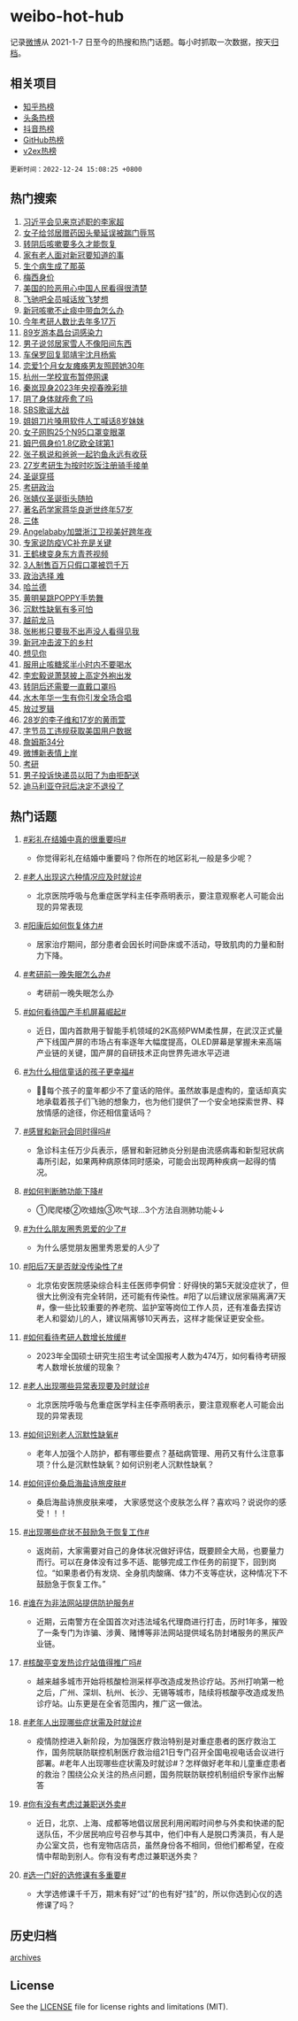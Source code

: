 # weibo-hot-hub

记录[微博](https://www.weibo.com)从 2021-1-7 日至今的热搜和热门话题。每小时抓取一次数据，按天[归档](archives)。

## 相关项目

- [知乎热榜](https://github.com/lonnyzhang423/zhihu-hot-hub)
- [头条热榜](https://github.com/lonnyzhang423/toutiao-hot-hub)
- [抖音热榜](https://github.com/lonnyzhang423/douyin-hot-hub)
- [GitHub热榜](https://github.com/lonnyzhang423/github-hot-hub)
- [v2ex热榜](https://github.com/lonnyzhang423/v2ex-hot-hub)


`更新时间：2022-12-24 15:08:25 +0800`

## 热门搜索

1. [习近平会见来京述职的李家超](https://m.weibo.cn/search?containerid=100103type%3D1%26t%3D10%26q%3D%23%E4%B9%A0%E8%BF%91%E5%B9%B3%E4%BC%9A%E8%A7%81%E6%9D%A5%E4%BA%AC%E8%BF%B0%E8%81%8C%E7%9A%84%E6%9D%8E%E5%AE%B6%E8%B6%85%23&stream_entry_id=51&isnewpage=1&extparam=seat%3D1%26pos%3D0%26dgr%3D0%26cate%3D10103%26filter_type%3Drealtimehot%26c_type%3D51%26display_time%3D1671865703%26pre_seqid%3D1671865703706039918214&luicode=10000011&lfid=106003type%253D25%2526t%253D3%2526disable_hot%253D1%2526filter_type%253Drealtimehot)
1. [女子给邻居赠药因头晕延误被踹门辱骂](https://m.weibo.cn/search?containerid=100103type%3D1%26t%3D10%26q%3D%23%E5%A5%B3%E5%AD%90%E7%BB%99%E9%82%BB%E5%B1%85%E8%B5%A0%E8%8D%AF%E5%9B%A0%E5%A4%B4%E6%99%95%E5%BB%B6%E8%AF%AF%E8%A2%AB%E8%B8%B9%E9%97%A8%E8%BE%B1%E9%AA%82%23&stream_entry_id=31&isnewpage=1&extparam=seat%3D1%26pos%3D0%26dgr%3D0%26cate%3D5001%26lcate%3D5001%26stream_entry_id%3D31%26q%3D%2523%25E5%25A5%25B3%25E5%25AD%2590%25E7%25BB%2599%25E9%2582%25BB%25E5%25B1%2585%25E8%25B5%25A0%25E8%258D%25AF%25E5%259B%25A0%25E5%25A4%25B4%25E6%2599%2595%25E5%25BB%25B6%25E8%25AF%25AF%25E8%25A2%25AB%25E8%25B8%25B9%25E9%2597%25A8%25E8%25BE%25B1%25E9%25AA%2582%2523%26filter_type%3Drealtimehot%26realpos%3D1%26flag%3D1%26band_rank%3D1%26c_type%3D31%26display_time%3D1671865703%26pre_seqid%3D1671865703706039918214&luicode=10000011&lfid=106003type%253D25%2526t%253D3%2526disable_hot%253D1%2526filter_type%253Drealtimehot)
1. [转阴后咳嗽要多久才能恢复](https://m.weibo.cn/search?containerid=100103type%3D1%26t%3D10%26q%3D%23%E8%BD%AC%E9%98%B4%E5%90%8E%E5%92%B3%E5%97%BD%E8%A6%81%E5%A4%9A%E4%B9%85%E6%89%8D%E8%83%BD%E6%81%A2%E5%A4%8D%23&stream_entry_id=31&isnewpage=1&extparam=seat%3D1%26pos%3D1%26dgr%3D0%26cate%3D5001%26lcate%3D5001%26stream_entry_id%3D31%26q%3D%2523%25E8%25BD%25AC%25E9%2598%25B4%25E5%2590%258E%25E5%2592%25B3%25E5%2597%25BD%25E8%25A6%2581%25E5%25A4%259A%25E4%25B9%2585%25E6%2589%258D%25E8%2583%25BD%25E6%2581%25A2%25E5%25A4%258D%2523%26filter_type%3Drealtimehot%26realpos%3D2%26flag%3D2%26band_rank%3D2%26c_type%3D31%26display_time%3D1671865703%26pre_seqid%3D1671865703706039918214&luicode=10000011&lfid=106003type%253D25%2526t%253D3%2526disable_hot%253D1%2526filter_type%253Drealtimehot)
1. [家有老人面对新冠要知道的事](https://m.weibo.cn/search?containerid=100103type%3D1%26t%3D10%26q%3D%23%E5%AE%B6%E6%9C%89%E8%80%81%E4%BA%BA%E9%9D%A2%E5%AF%B9%E6%96%B0%E5%86%A0%E8%A6%81%E7%9F%A5%E9%81%93%E7%9A%84%E4%BA%8B%23&stream_entry_id=31&isnewpage=1&extparam=seat%3D1%26pos%3D2%26dgr%3D0%26cate%3D5001%26lcate%3D5001%26stream_entry_id%3D31%26q%3D%2523%25E5%25AE%25B6%25E6%259C%2589%25E8%2580%2581%25E4%25BA%25BA%25E9%259D%25A2%25E5%25AF%25B9%25E6%2596%25B0%25E5%2586%25A0%25E8%25A6%2581%25E7%259F%25A5%25E9%2581%2593%25E7%259A%2584%25E4%25BA%258B%2523%26filter_type%3Drealtimehot%26realpos%3D3%26flag%3D0%26band_rank%3D3%26c_type%3D31%26display_time%3D1671865703%26pre_seqid%3D1671865703706039918214&luicode=10000011&lfid=106003type%253D25%2526t%253D3%2526disable_hot%253D1%2526filter_type%253Drealtimehot)
1. [生个病生成了那英](https://m.weibo.cn/search?containerid=100103type%3D1%26t%3D10%26q%3D%23%E7%94%9F%E4%B8%AA%E7%97%85%E7%94%9F%E6%88%90%E4%BA%86%E9%82%A3%E8%8B%B1%23&stream_entry_id=31&isnewpage=1&extparam=seat%3D1%26pos%3D3%26dgr%3D0%26cate%3D5001%26lcate%3D5001%26stream_entry_id%3D31%26q%3D%2523%25E7%2594%259F%25E4%25B8%25AA%25E7%2597%2585%25E7%2594%259F%25E6%2588%2590%25E4%25BA%2586%25E9%2582%25A3%25E8%258B%25B1%2523%26filter_type%3Drealtimehot%26realpos%3D4%26flag%3D1%26band_rank%3D4%26c_type%3D31%26display_time%3D1671865703%26pre_seqid%3D1671865703706039918214&luicode=10000011&lfid=106003type%253D25%2526t%253D3%2526disable_hot%253D1%2526filter_type%253Drealtimehot)
1. [梅西身价](https://m.weibo.cn/search?containerid=100103type%3D1%26t%3D10%26q%3D%E6%A2%85%E8%A5%BF%E8%BA%AB%E4%BB%B7&stream_entry_id=31&isnewpage=1&extparam=seat%3D1%26pos%3D4%26dgr%3D0%26cate%3D5001%26lcate%3D5001%26stream_entry_id%3D31%26q%3D%25E6%25A2%2585%25E8%25A5%25BF%25E8%25BA%25AB%25E4%25BB%25B7%26filter_type%3Drealtimehot%26realpos%3D5%26flag%3D0%26band_rank%3D5%26c_type%3D31%26display_time%3D1671865703%26pre_seqid%3D1671865703706039918214&luicode=10000011&lfid=106003type%253D25%2526t%253D3%2526disable_hot%253D1%2526filter_type%253Drealtimehot)
1. [美国的险恶用心中国人民看得很清楚](https://m.weibo.cn/search?containerid=100103type%3D1%26t%3D10%26q%3D%23%E7%BE%8E%E5%9B%BD%E7%9A%84%E9%99%A9%E6%81%B6%E7%94%A8%E5%BF%83%E4%B8%AD%E5%9B%BD%E4%BA%BA%E6%B0%91%E7%9C%8B%E5%BE%97%E5%BE%88%E6%B8%85%E6%A5%9A%23&stream_entry_id=31&isnewpage=1&extparam=seat%3D1%26pos%3D5%26dgr%3D0%26cate%3D5001%26lcate%3D5001%26stream_entry_id%3D31%26q%3D%2523%25E7%25BE%258E%25E5%259B%25BD%25E7%259A%2584%25E9%2599%25A9%25E6%2581%25B6%25E7%2594%25A8%25E5%25BF%2583%25E4%25B8%25AD%25E5%259B%25BD%25E4%25BA%25BA%25E6%25B0%2591%25E7%259C%258B%25E5%25BE%2597%25E5%25BE%2588%25E6%25B8%2585%25E6%25A5%259A%2523%26filter_type%3Drealtimehot%26realpos%3D6%26flag%3D1%26band_rank%3D6%26c_type%3D31%26display_time%3D1671865703%26pre_seqid%3D1671865703706039918214&luicode=10000011&lfid=106003type%253D25%2526t%253D3%2526disable_hot%253D1%2526filter_type%253Drealtimehot)
1. [飞驰吧全员喊话放飞梦想](https://m.weibo.cn/search?containerid=100103type%3D1%26t%3D10%26q%3D%23%E9%A3%9E%E9%A9%B0%E5%90%A7%E5%85%A8%E5%91%98%E5%96%8A%E8%AF%9D%E6%94%BE%E9%A3%9E%E6%A2%A6%E6%83%B3%23&stream_entry_id=31&isnewpage=1&extparam=seat%3D1%26pos%3D6%26dgr%3D0%26cate%3D5001%26adid%3D176027%26lcate%3D5001%26stream_entry_id%3D31%26q%3D%2523%25E9%25A3%259E%25E9%25A9%25B0%25E5%2590%25A7%25E5%2585%25A8%25E5%2591%2598%25E5%2596%258A%25E8%25AF%259D%25E6%2594%25BE%25E9%25A3%259E%25E6%25A2%25A6%25E6%2583%25B3%2523%26filter_type%3Drealtimehot%26band_rank%3D7%26c_type%3D31%26display_time%3D1671865703%26pre_seqid%3D1671865703706039918214&luicode=10000011&lfid=106003type%253D25%2526t%253D3%2526disable_hot%253D1%2526filter_type%253Drealtimehot)
1. [新冠咳嗽不止痰中带血怎么办](https://m.weibo.cn/search?containerid=100103type%3D1%26t%3D10%26q%3D%23%E6%96%B0%E5%86%A0%E5%92%B3%E5%97%BD%E4%B8%8D%E6%AD%A2%E7%97%B0%E4%B8%AD%E5%B8%A6%E8%A1%80%E6%80%8E%E4%B9%88%E5%8A%9E%23&stream_entry_id=31&isnewpage=1&extparam=seat%3D1%26pos%3D7%26dgr%3D0%26cate%3D5001%26lcate%3D5001%26stream_entry_id%3D31%26q%3D%2523%25E6%2596%25B0%25E5%2586%25A0%25E5%2592%25B3%25E5%2597%25BD%25E4%25B8%258D%25E6%25AD%25A2%25E7%2597%25B0%25E4%25B8%25AD%25E5%25B8%25A6%25E8%25A1%2580%25E6%2580%258E%25E4%25B9%2588%25E5%258A%259E%2523%26filter_type%3Drealtimehot%26realpos%3D7%26flag%3D0%26band_rank%3D7%26c_type%3D31%26display_time%3D1671865703%26pre_seqid%3D1671865703706039918214&luicode=10000011&lfid=106003type%253D25%2526t%253D3%2526disable_hot%253D1%2526filter_type%253Drealtimehot)
1. [今年考研人数比去年多17万](https://m.weibo.cn/search?containerid=100103type%3D1%26t%3D10%26q%3D%23%E4%BB%8A%E5%B9%B4%E8%80%83%E7%A0%94%E4%BA%BA%E6%95%B0%E6%AF%94%E5%8E%BB%E5%B9%B4%E5%A4%9A17%E4%B8%87%23&stream_entry_id=31&isnewpage=1&extparam=seat%3D1%26pos%3D8%26dgr%3D0%26cate%3D5001%26lcate%3D5001%26stream_entry_id%3D31%26q%3D%2523%25E4%25BB%258A%25E5%25B9%25B4%25E8%2580%2583%25E7%25A0%2594%25E4%25BA%25BA%25E6%2595%25B0%25E6%25AF%2594%25E5%258E%25BB%25E5%25B9%25B4%25E5%25A4%259A17%25E4%25B8%2587%2523%26filter_type%3Drealtimehot%26realpos%3D8%26flag%3D1%26band_rank%3D8%26c_type%3D31%26display_time%3D1671865703%26pre_seqid%3D1671865703706039918214&luicode=10000011&lfid=106003type%253D25%2526t%253D3%2526disable_hot%253D1%2526filter_type%253Drealtimehot)
1. [89岁游本昌台词感染力](https://m.weibo.cn/search?containerid=100103type%3D1%26t%3D10%26q%3D%2389%E5%B2%81%E6%B8%B8%E6%9C%AC%E6%98%8C%E5%8F%B0%E8%AF%8D%E6%84%9F%E6%9F%93%E5%8A%9B%23&stream_entry_id=31&isnewpage=1&extparam=seat%3D1%26pos%3D9%26dgr%3D0%26cate%3D5001%26lcate%3D5001%26stream_entry_id%3D31%26q%3D%252389%25E5%25B2%2581%25E6%25B8%25B8%25E6%259C%25AC%25E6%2598%258C%25E5%258F%25B0%25E8%25AF%258D%25E6%2584%259F%25E6%259F%2593%25E5%258A%259B%2523%26filter_type%3Drealtimehot%26realpos%3D9%26flag%3D1%26band_rank%3D9%26c_type%3D31%26display_time%3D1671865703%26pre_seqid%3D1671865703706039918214&luicode=10000011&lfid=106003type%253D25%2526t%253D3%2526disable_hot%253D1%2526filter_type%253Drealtimehot)
1. [男子说邻居家雪人不像阳间东西](https://m.weibo.cn/search?containerid=100103type%3D1%26t%3D10%26q%3D%23%E7%94%B7%E5%AD%90%E8%AF%B4%E9%82%BB%E5%B1%85%E5%AE%B6%E9%9B%AA%E4%BA%BA%E4%B8%8D%E5%83%8F%E9%98%B3%E9%97%B4%E4%B8%9C%E8%A5%BF%23&stream_entry_id=31&isnewpage=1&extparam=seat%3D1%26pos%3D10%26dgr%3D0%26cate%3D5001%26lcate%3D5001%26stream_entry_id%3D31%26q%3D%2523%25E7%2594%25B7%25E5%25AD%2590%25E8%25AF%25B4%25E9%2582%25BB%25E5%25B1%2585%25E5%25AE%25B6%25E9%259B%25AA%25E4%25BA%25BA%25E4%25B8%258D%25E5%2583%258F%25E9%2598%25B3%25E9%2597%25B4%25E4%25B8%259C%25E8%25A5%25BF%2523%26filter_type%3Drealtimehot%26realpos%3D10%26flag%3D0%26band_rank%3D10%26c_type%3D31%26display_time%3D1671865703%26pre_seqid%3D1671865703706039918214&luicode=10000011&lfid=106003type%253D25%2526t%253D3%2526disable_hot%253D1%2526filter_type%253Drealtimehot)
1. [车保罗回复郭靖宇沈月杨紫](https://m.weibo.cn/search?containerid=100103type%3D1%26t%3D10%26q%3D%23%E8%BD%A6%E4%BF%9D%E7%BD%97%E5%9B%9E%E5%A4%8D%E9%83%AD%E9%9D%96%E5%AE%87%E6%B2%88%E6%9C%88%E6%9D%A8%E7%B4%AB%23&stream_entry_id=31&isnewpage=1&extparam=seat%3D1%26pos%3D11%26dgr%3D0%26cate%3D5001%26lcate%3D5001%26stream_entry_id%3D31%26q%3D%2523%25E8%25BD%25A6%25E4%25BF%259D%25E7%25BD%2597%25E5%259B%259E%25E5%25A4%258D%25E9%2583%25AD%25E9%259D%2596%25E5%25AE%2587%25E6%25B2%2588%25E6%259C%2588%25E6%259D%25A8%25E7%25B4%25AB%2523%26filter_type%3Drealtimehot%26realpos%3D11%26flag%3D1%26band_rank%3D11%26c_type%3D31%26display_time%3D1671865703%26pre_seqid%3D1671865703706039918214&luicode=10000011&lfid=106003type%253D25%2526t%253D3%2526disable_hot%253D1%2526filter_type%253Drealtimehot)
1. [恋爱1个月女友瘫痪男友照顾她30年](https://m.weibo.cn/search?containerid=100103type%3D1%26t%3D10%26q%3D%23%E6%81%8B%E7%88%B11%E4%B8%AA%E6%9C%88%E5%A5%B3%E5%8F%8B%E7%98%AB%E7%97%AA%E7%94%B7%E5%8F%8B%E7%85%A7%E9%A1%BE%E5%A5%B930%E5%B9%B4%23&stream_entry_id=31&isnewpage=1&extparam=seat%3D1%26pos%3D12%26dgr%3D0%26cate%3D5001%26lcate%3D5001%26stream_entry_id%3D31%26q%3D%2523%25E6%2581%258B%25E7%2588%25B11%25E4%25B8%25AA%25E6%259C%2588%25E5%25A5%25B3%25E5%258F%258B%25E7%2598%25AB%25E7%2597%25AA%25E7%2594%25B7%25E5%258F%258B%25E7%2585%25A7%25E9%25A1%25BE%25E5%25A5%25B930%25E5%25B9%25B4%2523%26filter_type%3Drealtimehot%26realpos%3D12%26flag%3D0%26band_rank%3D12%26c_type%3D31%26display_time%3D1671865703%26pre_seqid%3D1671865703706039918214&luicode=10000011&lfid=106003type%253D25%2526t%253D3%2526disable_hot%253D1%2526filter_type%253Drealtimehot)
1. [杭州一学校宣布暂停网课](https://m.weibo.cn/search?containerid=100103type%3D1%26t%3D10%26q%3D%23%E6%9D%AD%E5%B7%9E%E4%B8%80%E5%AD%A6%E6%A0%A1%E5%AE%A3%E5%B8%83%E6%9A%82%E5%81%9C%E7%BD%91%E8%AF%BE%23&stream_entry_id=31&isnewpage=1&extparam=seat%3D1%26pos%3D13%26dgr%3D0%26cate%3D5001%26lcate%3D5001%26stream_entry_id%3D31%26q%3D%2523%25E6%259D%25AD%25E5%25B7%259E%25E4%25B8%2580%25E5%25AD%25A6%25E6%25A0%25A1%25E5%25AE%25A3%25E5%25B8%2583%25E6%259A%2582%25E5%2581%259C%25E7%25BD%2591%25E8%25AF%25BE%2523%26filter_type%3Drealtimehot%26realpos%3D13%26flag%3D0%26band_rank%3D13%26c_type%3D31%26display_time%3D1671865703%26pre_seqid%3D1671865703706039918214&luicode=10000011&lfid=106003type%253D25%2526t%253D3%2526disable_hot%253D1%2526filter_type%253Drealtimehot)
1. [秦岚现身2023年央视春晚彩排](https://m.weibo.cn/search?containerid=100103type%3D1%26t%3D10%26q%3D%23%E7%A7%A6%E5%B2%9A%E7%8E%B0%E8%BA%AB2023%E5%B9%B4%E5%A4%AE%E8%A7%86%E6%98%A5%E6%99%9A%E5%BD%A9%E6%8E%92%23&stream_entry_id=31&isnewpage=1&extparam=seat%3D1%26pos%3D14%26dgr%3D0%26cate%3D5001%26lcate%3D5001%26stream_entry_id%3D31%26q%3D%2523%25E7%25A7%25A6%25E5%25B2%259A%25E7%258E%25B0%25E8%25BA%25AB2023%25E5%25B9%25B4%25E5%25A4%25AE%25E8%25A7%2586%25E6%2598%25A5%25E6%2599%259A%25E5%25BD%25A9%25E6%258E%2592%2523%26filter_type%3Drealtimehot%26realpos%3D14%26flag%3D1%26band_rank%3D14%26c_type%3D31%26display_time%3D1671865703%26pre_seqid%3D1671865703706039918214&luicode=10000011&lfid=106003type%253D25%2526t%253D3%2526disable_hot%253D1%2526filter_type%253Drealtimehot)
1. [阴了身体就痊愈了吗](https://m.weibo.cn/search?containerid=100103type%3D1%26t%3D10%26q%3D%23%E9%98%B4%E4%BA%86%E8%BA%AB%E4%BD%93%E5%B0%B1%E7%97%8A%E6%84%88%E4%BA%86%E5%90%97%23&stream_entry_id=31&isnewpage=1&extparam=seat%3D1%26pos%3D15%26dgr%3D0%26cate%3D5001%26lcate%3D5001%26stream_entry_id%3D31%26q%3D%2523%25E9%2598%25B4%25E4%25BA%2586%25E8%25BA%25AB%25E4%25BD%2593%25E5%25B0%25B1%25E7%2597%258A%25E6%2584%2588%25E4%25BA%2586%25E5%2590%2597%2523%26filter_type%3Drealtimehot%26realpos%3D15%26flag%3D1%26band_rank%3D15%26c_type%3D31%26display_time%3D1671865703%26pre_seqid%3D1671865703706039918214&luicode=10000011&lfid=106003type%253D25%2526t%253D3%2526disable_hot%253D1%2526filter_type%253Drealtimehot)
1. [SBS歌谣大战](https://m.weibo.cn/search?containerid=100103type%3D1%26t%3D10%26q%3DSBS%E6%AD%8C%E8%B0%A3%E5%A4%A7%E6%88%98&stream_entry_id=31&isnewpage=1&extparam=seat%3D1%26pos%3D16%26dgr%3D0%26cate%3D5001%26lcate%3D5001%26stream_entry_id%3D31%26q%3DSBS%25E6%25AD%258C%25E8%25B0%25A3%25E5%25A4%25A7%25E6%2588%2598%26filter_type%3Drealtimehot%26realpos%3D16%26flag%3D0%26band_rank%3D16%26c_type%3D31%26display_time%3D1671865703%26pre_seqid%3D1671865703706039918214&luicode=10000011&lfid=106003type%253D25%2526t%253D3%2526disable_hot%253D1%2526filter_type%253Drealtimehot)
1. [姐姐刀片嗓用软件人工喊话8岁妹妹](https://m.weibo.cn/search?containerid=100103type%3D1%26t%3D10%26q%3D%23%E5%A7%90%E5%A7%90%E5%88%80%E7%89%87%E5%97%93%E7%94%A8%E8%BD%AF%E4%BB%B6%E4%BA%BA%E5%B7%A5%E5%96%8A%E8%AF%9D8%E5%B2%81%E5%A6%B9%E5%A6%B9%23&stream_entry_id=31&isnewpage=1&extparam=seat%3D1%26pos%3D17%26dgr%3D0%26cate%3D5001%26lcate%3D5001%26stream_entry_id%3D31%26q%3D%2523%25E5%25A7%2590%25E5%25A7%2590%25E5%2588%2580%25E7%2589%2587%25E5%2597%2593%25E7%2594%25A8%25E8%25BD%25AF%25E4%25BB%25B6%25E4%25BA%25BA%25E5%25B7%25A5%25E5%2596%258A%25E8%25AF%259D8%25E5%25B2%2581%25E5%25A6%25B9%25E5%25A6%25B9%2523%26filter_type%3Drealtimehot%26realpos%3D17%26flag%3D1%26band_rank%3D17%26c_type%3D31%26display_time%3D1671865703%26pre_seqid%3D1671865703706039918214&luicode=10000011&lfid=106003type%253D25%2526t%253D3%2526disable_hot%253D1%2526filter_type%253Drealtimehot)
1. [女子网购25个N95口罩变眼罩](https://m.weibo.cn/search?containerid=100103type%3D1%26t%3D10%26q%3D%23%E5%A5%B3%E5%AD%90%E7%BD%91%E8%B4%AD25%E4%B8%AAN95%E5%8F%A3%E7%BD%A9%E5%8F%98%E7%9C%BC%E7%BD%A9%23&stream_entry_id=31&isnewpage=1&extparam=seat%3D1%26pos%3D18%26dgr%3D0%26cate%3D5001%26lcate%3D5001%26stream_entry_id%3D31%26q%3D%2523%25E5%25A5%25B3%25E5%25AD%2590%25E7%25BD%2591%25E8%25B4%25AD25%25E4%25B8%25AAN95%25E5%258F%25A3%25E7%25BD%25A9%25E5%258F%2598%25E7%259C%25BC%25E7%25BD%25A9%2523%26filter_type%3Drealtimehot%26realpos%3D18%26flag%3D0%26band_rank%3D18%26c_type%3D31%26display_time%3D1671865703%26pre_seqid%3D1671865703706039918214&luicode=10000011&lfid=106003type%253D25%2526t%253D3%2526disable_hot%253D1%2526filter_type%253Drealtimehot)
1. [姆巴佩身价1.8亿欧全球第1](https://m.weibo.cn/search?containerid=100103type%3D1%26t%3D10%26q%3D%23%E5%A7%86%E5%B7%B4%E4%BD%A9%E8%BA%AB%E4%BB%B71.8%E4%BA%BF%E6%AC%A7%E5%85%A8%E7%90%83%E7%AC%AC1%23&stream_entry_id=31&isnewpage=1&extparam=seat%3D1%26pos%3D19%26dgr%3D0%26cate%3D5001%26lcate%3D5001%26stream_entry_id%3D31%26q%3D%2523%25E5%25A7%2586%25E5%25B7%25B4%25E4%25BD%25A9%25E8%25BA%25AB%25E4%25BB%25B71.8%25E4%25BA%25BF%25E6%25AC%25A7%25E5%2585%25A8%25E7%2590%2583%25E7%25AC%25AC1%2523%26filter_type%3Drealtimehot%26realpos%3D19%26flag%3D0%26band_rank%3D19%26c_type%3D31%26display_time%3D1671865703%26pre_seqid%3D1671865703706039918214&luicode=10000011&lfid=106003type%253D25%2526t%253D3%2526disable_hot%253D1%2526filter_type%253Drealtimehot)
1. [张子枫说和爸爸一起钓鱼永远有收获](https://m.weibo.cn/search?containerid=100103type%3D1%26t%3D10%26q%3D%23%E5%BC%A0%E5%AD%90%E6%9E%AB%E8%AF%B4%E5%92%8C%E7%88%B8%E7%88%B8%E4%B8%80%E8%B5%B7%E9%92%93%E9%B1%BC%E6%B0%B8%E8%BF%9C%E6%9C%89%E6%94%B6%E8%8E%B7%23&stream_entry_id=31&isnewpage=1&extparam=seat%3D1%26pos%3D20%26dgr%3D0%26cate%3D5001%26lcate%3D5001%26stream_entry_id%3D31%26q%3D%2523%25E5%25BC%25A0%25E5%25AD%2590%25E6%259E%25AB%25E8%25AF%25B4%25E5%2592%258C%25E7%2588%25B8%25E7%2588%25B8%25E4%25B8%2580%25E8%25B5%25B7%25E9%2592%2593%25E9%25B1%25BC%25E6%25B0%25B8%25E8%25BF%259C%25E6%259C%2589%25E6%2594%25B6%25E8%258E%25B7%2523%26filter_type%3Drealtimehot%26realpos%3D20%26flag%3D1%26band_rank%3D20%26c_type%3D31%26display_time%3D1671865703%26pre_seqid%3D1671865703706039918214&luicode=10000011&lfid=106003type%253D25%2526t%253D3%2526disable_hot%253D1%2526filter_type%253Drealtimehot)
1. [27岁考研生为按时吃饭注册骑手接单](https://m.weibo.cn/search?containerid=100103type%3D1%26t%3D10%26q%3D%2327%E5%B2%81%E8%80%83%E7%A0%94%E7%94%9F%E4%B8%BA%E6%8C%89%E6%97%B6%E5%90%83%E9%A5%AD%E6%B3%A8%E5%86%8C%E9%AA%91%E6%89%8B%E6%8E%A5%E5%8D%95%23&stream_entry_id=31&isnewpage=1&extparam=seat%3D1%26pos%3D21%26dgr%3D0%26cate%3D5001%26lcate%3D5001%26stream_entry_id%3D31%26q%3D%252327%25E5%25B2%2581%25E8%2580%2583%25E7%25A0%2594%25E7%2594%259F%25E4%25B8%25BA%25E6%258C%2589%25E6%2597%25B6%25E5%2590%2583%25E9%25A5%25AD%25E6%25B3%25A8%25E5%2586%258C%25E9%25AA%2591%25E6%2589%258B%25E6%258E%25A5%25E5%258D%2595%2523%26filter_type%3Drealtimehot%26realpos%3D21%26flag%3D0%26band_rank%3D21%26c_type%3D31%26display_time%3D1671865703%26pre_seqid%3D1671865703706039918214&luicode=10000011&lfid=106003type%253D25%2526t%253D3%2526disable_hot%253D1%2526filter_type%253Drealtimehot)
1. [圣诞穿搭](https://m.weibo.cn/search?containerid=100103type%3D1%26t%3D10%26q%3D%E5%9C%A3%E8%AF%9E%E7%A9%BF%E6%90%AD&stream_entry_id=31&isnewpage=1&extparam=seat%3D1%26pos%3D22%26dgr%3D0%26cate%3D5001%26lcate%3D5001%26stream_entry_id%3D31%26q%3D%25E5%259C%25A3%25E8%25AF%259E%25E7%25A9%25BF%25E6%2590%25AD%26filter_type%3Drealtimehot%26realpos%3D22%26flag%3D1%26band_rank%3D22%26c_type%3D31%26display_time%3D1671865703%26pre_seqid%3D1671865703706039918214&luicode=10000011&lfid=106003type%253D25%2526t%253D3%2526disable_hot%253D1%2526filter_type%253Drealtimehot)
1. [考研政治](https://m.weibo.cn/search?containerid=100103type%3D1%26t%3D10%26q%3D%23%E8%80%83%E7%A0%94%E6%94%BF%E6%B2%BB%23&stream_entry_id=31&isnewpage=1&extparam=seat%3D1%26pos%3D23%26dgr%3D0%26cate%3D5001%26lcate%3D5001%26stream_entry_id%3D31%26q%3D%2523%25E8%2580%2583%25E7%25A0%2594%25E6%2594%25BF%25E6%25B2%25BB%2523%26filter_type%3Drealtimehot%26realpos%3D23%26flag%3D0%26band_rank%3D23%26c_type%3D31%26display_time%3D1671865703%26pre_seqid%3D1671865703706039918214&luicode=10000011&lfid=106003type%253D25%2526t%253D3%2526disable_hot%253D1%2526filter_type%253Drealtimehot)
1. [张婧仪圣诞街头随拍](https://m.weibo.cn/search?containerid=100103type%3D1%26t%3D10%26q%3D%23%E5%BC%A0%E5%A9%A7%E4%BB%AA%E5%9C%A3%E8%AF%9E%E8%A1%97%E5%A4%B4%E9%9A%8F%E6%8B%8D%23&stream_entry_id=31&isnewpage=1&extparam=seat%3D1%26pos%3D24%26dgr%3D0%26cate%3D5001%26lcate%3D5001%26stream_entry_id%3D31%26q%3D%2523%25E5%25BC%25A0%25E5%25A9%25A7%25E4%25BB%25AA%25E5%259C%25A3%25E8%25AF%259E%25E8%25A1%2597%25E5%25A4%25B4%25E9%259A%258F%25E6%258B%258D%2523%26filter_type%3Drealtimehot%26realpos%3D24%26flag%3D0%26band_rank%3D24%26c_type%3D31%26display_time%3D1671865703%26pre_seqid%3D1671865703706039918214&luicode=10000011&lfid=106003type%253D25%2526t%253D3%2526disable_hot%253D1%2526filter_type%253Drealtimehot)
1. [著名药学家蒋华良逝世终年57岁](https://m.weibo.cn/search?containerid=100103type%3D1%26t%3D10%26q%3D%23%E8%91%97%E5%90%8D%E8%8D%AF%E5%AD%A6%E5%AE%B6%E8%92%8B%E5%8D%8E%E8%89%AF%E9%80%9D%E4%B8%96%E7%BB%88%E5%B9%B457%E5%B2%81%23&stream_entry_id=31&isnewpage=1&extparam=seat%3D1%26pos%3D25%26dgr%3D0%26cate%3D5001%26lcate%3D5001%26stream_entry_id%3D31%26q%3D%2523%25E8%2591%2597%25E5%2590%258D%25E8%258D%25AF%25E5%25AD%25A6%25E5%25AE%25B6%25E8%2592%258B%25E5%258D%258E%25E8%2589%25AF%25E9%2580%259D%25E4%25B8%2596%25E7%25BB%2588%25E5%25B9%25B457%25E5%25B2%2581%2523%26filter_type%3Drealtimehot%26realpos%3D25%26flag%3D0%26band_rank%3D25%26c_type%3D31%26display_time%3D1671865703%26pre_seqid%3D1671865703706039918214&luicode=10000011&lfid=106003type%253D25%2526t%253D3%2526disable_hot%253D1%2526filter_type%253Drealtimehot)
1. [三体](https://m.weibo.cn/search?containerid=100103type%3D1%26t%3D10%26q%3D%E4%B8%89%E4%BD%93&stream_entry_id=31&isnewpage=1&extparam=seat%3D1%26pos%3D26%26dgr%3D0%26cate%3D5001%26lcate%3D5001%26stream_entry_id%3D31%26q%3D%25E4%25B8%2589%25E4%25BD%2593%26filter_type%3Drealtimehot%26realpos%3D26%26flag%3D0%26band_rank%3D26%26c_type%3D31%26display_time%3D1671865703%26pre_seqid%3D1671865703706039918214&luicode=10000011&lfid=106003type%253D25%2526t%253D3%2526disable_hot%253D1%2526filter_type%253Drealtimehot)
1. [Angelababy加盟浙江卫视美好跨年夜](https://m.weibo.cn/search?containerid=100103type%3D1%26t%3D10%26q%3D%23Angelababy%E5%8A%A0%E7%9B%9F%E6%B5%99%E6%B1%9F%E5%8D%AB%E8%A7%86%E7%BE%8E%E5%A5%BD%E8%B7%A8%E5%B9%B4%E5%A4%9C%23&stream_entry_id=31&isnewpage=1&extparam=seat%3D1%26pos%3D27%26dgr%3D0%26cate%3D5001%26lcate%3D5001%26stream_entry_id%3D31%26q%3D%2523Angelababy%25E5%258A%25A0%25E7%259B%259F%25E6%25B5%2599%25E6%25B1%259F%25E5%258D%25AB%25E8%25A7%2586%25E7%25BE%258E%25E5%25A5%25BD%25E8%25B7%25A8%25E5%25B9%25B4%25E5%25A4%259C%2523%26filter_type%3Drealtimehot%26realpos%3D27%26flag%3D0%26band_rank%3D27%26c_type%3D31%26display_time%3D1671865703%26pre_seqid%3D1671865703706039918214&luicode=10000011&lfid=106003type%253D25%2526t%253D3%2526disable_hot%253D1%2526filter_type%253Drealtimehot)
1. [专家说防疫VC补充是关键](https://m.weibo.cn/search?containerid=100103type%3D1%26t%3D10%26q%3D%23%E4%B8%93%E5%AE%B6%E8%AF%B4%E9%98%B2%E7%96%ABVC%E8%A1%A5%E5%85%85%E6%98%AF%E5%85%B3%E9%94%AE%23&stream_entry_id=31&isnewpage=1&extparam=seat%3D1%26pos%3D28%26dgr%3D0%26cate%3D5001%26lcate%3D5001%26stream_entry_id%3D31%26q%3D%2523%25E4%25B8%2593%25E5%25AE%25B6%25E8%25AF%25B4%25E9%2598%25B2%25E7%2596%25ABVC%25E8%25A1%25A5%25E5%2585%2585%25E6%2598%25AF%25E5%2585%25B3%25E9%2594%25AE%2523%26filter_type%3Drealtimehot%26realpos%3D28%26flag%3D1%26band_rank%3D28%26c_type%3D31%26display_time%3D1671865703%26pre_seqid%3D1671865703706039918214&luicode=10000011&lfid=106003type%253D25%2526t%253D3%2526disable_hot%253D1%2526filter_type%253Drealtimehot)
1. [王鹤棣变身东方青苍视频](https://m.weibo.cn/search?containerid=100103type%3D1%26t%3D10%26q%3D%23%E7%8E%8B%E9%B9%A4%E6%A3%A3%E5%8F%98%E8%BA%AB%E4%B8%9C%E6%96%B9%E9%9D%92%E8%8B%8D%E8%A7%86%E9%A2%91%23&stream_entry_id=31&isnewpage=1&extparam=seat%3D1%26pos%3D29%26dgr%3D0%26cate%3D5001%26lcate%3D5001%26stream_entry_id%3D31%26q%3D%2523%25E7%258E%258B%25E9%25B9%25A4%25E6%25A3%25A3%25E5%258F%2598%25E8%25BA%25AB%25E4%25B8%259C%25E6%2596%25B9%25E9%259D%2592%25E8%258B%258D%25E8%25A7%2586%25E9%25A2%2591%2523%26filter_type%3Drealtimehot%26realpos%3D29%26flag%3D0%26band_rank%3D29%26c_type%3D31%26display_time%3D1671865703%26pre_seqid%3D1671865703706039918214&luicode=10000011&lfid=106003type%253D25%2526t%253D3%2526disable_hot%253D1%2526filter_type%253Drealtimehot)
1. [3人制售百万只假口罩被罚千万](https://m.weibo.cn/search?containerid=100103type%3D1%26t%3D10%26q%3D%233%E4%BA%BA%E5%88%B6%E5%94%AE%E7%99%BE%E4%B8%87%E5%8F%AA%E5%81%87%E5%8F%A3%E7%BD%A9%E8%A2%AB%E7%BD%9A%E5%8D%83%E4%B8%87%23&stream_entry_id=31&isnewpage=1&extparam=seat%3D1%26pos%3D30%26dgr%3D0%26cate%3D5001%26lcate%3D5001%26stream_entry_id%3D31%26q%3D%25233%25E4%25BA%25BA%25E5%2588%25B6%25E5%2594%25AE%25E7%2599%25BE%25E4%25B8%2587%25E5%258F%25AA%25E5%2581%2587%25E5%258F%25A3%25E7%25BD%25A9%25E8%25A2%25AB%25E7%25BD%259A%25E5%258D%2583%25E4%25B8%2587%2523%26filter_type%3Drealtimehot%26realpos%3D30%26flag%3D1%26band_rank%3D30%26c_type%3D31%26display_time%3D1671865703%26pre_seqid%3D1671865703706039918214&luicode=10000011&lfid=106003type%253D25%2526t%253D3%2526disable_hot%253D1%2526filter_type%253Drealtimehot)
1. [政治选择 难](https://m.weibo.cn/search?containerid=100103type%3D1%26t%3D10%26q%3D%E6%94%BF%E6%B2%BB%E9%80%89%E6%8B%A9+%E9%9A%BE&stream_entry_id=31&isnewpage=1&extparam=seat%3D1%26pos%3D31%26dgr%3D0%26cate%3D5001%26lcate%3D5001%26stream_entry_id%3D31%26q%3D%25E6%2594%25BF%25E6%25B2%25BB%25E9%2580%2589%25E6%258B%25A9%2520%25E9%259A%25BE%26filter_type%3Drealtimehot%26realpos%3D31%26flag%3D0%26band_rank%3D31%26c_type%3D31%26display_time%3D1671865703%26pre_seqid%3D1671865703706039918214&luicode=10000011&lfid=106003type%253D25%2526t%253D3%2526disable_hot%253D1%2526filter_type%253Drealtimehot)
1. [哈兰德](https://m.weibo.cn/search?containerid=100103type%3D1%26t%3D10%26q%3D%E5%93%88%E5%85%B0%E5%BE%B7&stream_entry_id=31&isnewpage=1&extparam=seat%3D1%26pos%3D32%26dgr%3D0%26cate%3D5001%26lcate%3D5001%26stream_entry_id%3D31%26q%3D%25E5%2593%2588%25E5%2585%25B0%25E5%25BE%25B7%26filter_type%3Drealtimehot%26realpos%3D32%26flag%3D0%26band_rank%3D32%26c_type%3D31%26display_time%3D1671865703%26pre_seqid%3D1671865703706039918214&luicode=10000011&lfid=106003type%253D25%2526t%253D3%2526disable_hot%253D1%2526filter_type%253Drealtimehot)
1. [黄明昊跳POPPY手势舞](https://m.weibo.cn/search?containerid=100103type%3D1%26t%3D10%26q%3D%23%E9%BB%84%E6%98%8E%E6%98%8A%E8%B7%B3POPPY%E6%89%8B%E5%8A%BF%E8%88%9E%23&stream_entry_id=31&isnewpage=1&extparam=seat%3D1%26pos%3D33%26dgr%3D0%26cate%3D5001%26lcate%3D5001%26stream_entry_id%3D31%26q%3D%2523%25E9%25BB%2584%25E6%2598%258E%25E6%2598%258A%25E8%25B7%25B3POPPY%25E6%2589%258B%25E5%258A%25BF%25E8%2588%259E%2523%26filter_type%3Drealtimehot%26realpos%3D33%26flag%3D1%26band_rank%3D33%26c_type%3D31%26display_time%3D1671865703%26pre_seqid%3D1671865703706039918214&luicode=10000011&lfid=106003type%253D25%2526t%253D3%2526disable_hot%253D1%2526filter_type%253Drealtimehot)
1. [沉默性缺氧有多可怕](https://m.weibo.cn/search?containerid=100103type%3D1%26t%3D10%26q%3D%23%E6%B2%89%E9%BB%98%E6%80%A7%E7%BC%BA%E6%B0%A7%E6%9C%89%E5%A4%9A%E5%8F%AF%E6%80%95%23&stream_entry_id=31&isnewpage=1&extparam=seat%3D1%26pos%3D34%26dgr%3D0%26cate%3D5001%26lcate%3D5001%26stream_entry_id%3D31%26q%3D%2523%25E6%25B2%2589%25E9%25BB%2598%25E6%2580%25A7%25E7%25BC%25BA%25E6%25B0%25A7%25E6%259C%2589%25E5%25A4%259A%25E5%258F%25AF%25E6%2580%2595%2523%26filter_type%3Drealtimehot%26realpos%3D34%26flag%3D1%26band_rank%3D34%26c_type%3D31%26display_time%3D1671865703%26pre_seqid%3D1671865703706039918214&luicode=10000011&lfid=106003type%253D25%2526t%253D3%2526disable_hot%253D1%2526filter_type%253Drealtimehot)
1. [越前龙马](https://m.weibo.cn/search?containerid=100103type%3D1%26t%3D10%26q%3D%23%E8%B6%8A%E5%89%8D%E9%BE%99%E9%A9%AC%23&stream_entry_id=31&isnewpage=1&extparam=seat%3D1%26pos%3D35%26dgr%3D0%26cate%3D5001%26lcate%3D5001%26stream_entry_id%3D31%26q%3D%2523%25E8%25B6%258A%25E5%2589%258D%25E9%25BE%2599%25E9%25A9%25AC%2523%26filter_type%3Drealtimehot%26realpos%3D35%26flag%3D0%26band_rank%3D35%26c_type%3D31%26display_time%3D1671865703%26pre_seqid%3D1671865703706039918214&luicode=10000011&lfid=106003type%253D25%2526t%253D3%2526disable_hot%253D1%2526filter_type%253Drealtimehot)
1. [张彬彬只要我不出声没人看得见我](https://m.weibo.cn/search?containerid=100103type%3D1%26t%3D10%26q%3D%23%E5%BC%A0%E5%BD%AC%E5%BD%AC%E5%8F%AA%E8%A6%81%E6%88%91%E4%B8%8D%E5%87%BA%E5%A3%B0%E6%B2%A1%E4%BA%BA%E7%9C%8B%E5%BE%97%E8%A7%81%E6%88%91%23&stream_entry_id=31&isnewpage=1&extparam=seat%3D1%26pos%3D36%26dgr%3D0%26cate%3D5001%26lcate%3D5001%26stream_entry_id%3D31%26q%3D%2523%25E5%25BC%25A0%25E5%25BD%25AC%25E5%25BD%25AC%25E5%258F%25AA%25E8%25A6%2581%25E6%2588%2591%25E4%25B8%258D%25E5%2587%25BA%25E5%25A3%25B0%25E6%25B2%25A1%25E4%25BA%25BA%25E7%259C%258B%25E5%25BE%2597%25E8%25A7%2581%25E6%2588%2591%2523%26filter_type%3Drealtimehot%26realpos%3D36%26flag%3D1%26band_rank%3D36%26c_type%3D31%26display_time%3D1671865703%26pre_seqid%3D1671865703706039918214&luicode=10000011&lfid=106003type%253D25%2526t%253D3%2526disable_hot%253D1%2526filter_type%253Drealtimehot)
1. [新冠冲击波下的乡村](https://m.weibo.cn/search?containerid=100103type%3D1%26t%3D10%26q%3D%23%E6%96%B0%E5%86%A0%E5%86%B2%E5%87%BB%E6%B3%A2%E4%B8%8B%E7%9A%84%E4%B9%A1%E6%9D%91%23&stream_entry_id=31&isnewpage=1&extparam=seat%3D1%26pos%3D37%26dgr%3D0%26cate%3D5001%26lcate%3D5001%26stream_entry_id%3D31%26q%3D%2523%25E6%2596%25B0%25E5%2586%25A0%25E5%2586%25B2%25E5%2587%25BB%25E6%25B3%25A2%25E4%25B8%258B%25E7%259A%2584%25E4%25B9%25A1%25E6%259D%2591%2523%26filter_type%3Drealtimehot%26realpos%3D37%26flag%3D0%26band_rank%3D37%26c_type%3D31%26display_time%3D1671865703%26pre_seqid%3D1671865703706039918214&luicode=10000011&lfid=106003type%253D25%2526t%253D3%2526disable_hot%253D1%2526filter_type%253Drealtimehot)
1. [想见你](https://m.weibo.cn/search?containerid=100103type%3D1%26t%3D10%26q%3D%E6%83%B3%E8%A7%81%E4%BD%A0&stream_entry_id=31&isnewpage=1&extparam=seat%3D1%26pos%3D38%26dgr%3D0%26cate%3D5001%26lcate%3D5001%26stream_entry_id%3D31%26q%3D%25E6%2583%25B3%25E8%25A7%2581%25E4%25BD%25A0%26filter_type%3Drealtimehot%26realpos%3D38%26flag%3D0%26band_rank%3D38%26c_type%3D31%26display_time%3D1671865703%26pre_seqid%3D1671865703706039918214&luicode=10000011&lfid=106003type%253D25%2526t%253D3%2526disable_hot%253D1%2526filter_type%253Drealtimehot)
1. [服用止咳糖浆半小时内不要喝水](https://m.weibo.cn/search?containerid=100103type%3D1%26t%3D10%26q%3D%23%E6%9C%8D%E7%94%A8%E6%AD%A2%E5%92%B3%E7%B3%96%E6%B5%86%E5%8D%8A%E5%B0%8F%E6%97%B6%E5%86%85%E4%B8%8D%E8%A6%81%E5%96%9D%E6%B0%B4%23&stream_entry_id=31&isnewpage=1&extparam=seat%3D1%26pos%3D39%26dgr%3D0%26cate%3D5001%26lcate%3D5001%26stream_entry_id%3D31%26q%3D%2523%25E6%259C%258D%25E7%2594%25A8%25E6%25AD%25A2%25E5%2592%25B3%25E7%25B3%2596%25E6%25B5%2586%25E5%258D%258A%25E5%25B0%258F%25E6%2597%25B6%25E5%2586%2585%25E4%25B8%258D%25E8%25A6%2581%25E5%2596%259D%25E6%25B0%25B4%2523%26filter_type%3Drealtimehot%26realpos%3D39%26flag%3D0%26band_rank%3D39%26c_type%3D31%26display_time%3D1671865703%26pre_seqid%3D1671865703706039918214&luicode=10000011&lfid=106003type%253D25%2526t%253D3%2526disable_hot%253D1%2526filter_type%253Drealtimehot)
1. [李宏毅说萧瑟披上高定外袍出发](https://m.weibo.cn/search?containerid=100103type%3D1%26t%3D10%26q%3D%23%E6%9D%8E%E5%AE%8F%E6%AF%85%E8%AF%B4%E8%90%A7%E7%91%9F%E6%8A%AB%E4%B8%8A%E9%AB%98%E5%AE%9A%E5%A4%96%E8%A2%8D%E5%87%BA%E5%8F%91%23&stream_entry_id=31&isnewpage=1&extparam=seat%3D1%26pos%3D40%26dgr%3D0%26cate%3D5001%26lcate%3D5001%26stream_entry_id%3D31%26q%3D%2523%25E6%259D%258E%25E5%25AE%258F%25E6%25AF%2585%25E8%25AF%25B4%25E8%2590%25A7%25E7%2591%259F%25E6%258A%25AB%25E4%25B8%258A%25E9%25AB%2598%25E5%25AE%259A%25E5%25A4%2596%25E8%25A2%258D%25E5%2587%25BA%25E5%258F%2591%2523%26filter_type%3Drealtimehot%26realpos%3D40%26flag%3D1%26band_rank%3D40%26c_type%3D31%26display_time%3D1671865703%26pre_seqid%3D1671865703706039918214&luicode=10000011&lfid=106003type%253D25%2526t%253D3%2526disable_hot%253D1%2526filter_type%253Drealtimehot)
1. [转阴后还需要一直戴口罩吗](https://m.weibo.cn/search?containerid=100103type%3D1%26t%3D10%26q%3D%23%E8%BD%AC%E9%98%B4%E5%90%8E%E8%BF%98%E9%9C%80%E8%A6%81%E4%B8%80%E7%9B%B4%E6%88%B4%E5%8F%A3%E7%BD%A9%E5%90%97%23&stream_entry_id=31&isnewpage=1&extparam=seat%3D1%26pos%3D41%26dgr%3D0%26cate%3D5001%26lcate%3D5001%26stream_entry_id%3D31%26q%3D%2523%25E8%25BD%25AC%25E9%2598%25B4%25E5%2590%258E%25E8%25BF%2598%25E9%259C%2580%25E8%25A6%2581%25E4%25B8%2580%25E7%259B%25B4%25E6%2588%25B4%25E5%258F%25A3%25E7%25BD%25A9%25E5%2590%2597%2523%26filter_type%3Drealtimehot%26realpos%3D41%26flag%3D0%26band_rank%3D41%26c_type%3D31%26display_time%3D1671865703%26pre_seqid%3D1671865703706039918214&luicode=10000011&lfid=106003type%253D25%2526t%253D3%2526disable_hot%253D1%2526filter_type%253Drealtimehot)
1. [水木年华一生有你引发全场合唱](https://m.weibo.cn/search?containerid=100103type%3D1%26t%3D10%26q%3D%23%E6%B0%B4%E6%9C%A8%E5%B9%B4%E5%8D%8E%E4%B8%80%E7%94%9F%E6%9C%89%E4%BD%A0%E5%BC%95%E5%8F%91%E5%85%A8%E5%9C%BA%E5%90%88%E5%94%B1%23&stream_entry_id=31&isnewpage=1&extparam=seat%3D1%26pos%3D42%26dgr%3D0%26cate%3D5001%26lcate%3D5001%26stream_entry_id%3D31%26q%3D%2523%25E6%25B0%25B4%25E6%259C%25A8%25E5%25B9%25B4%25E5%258D%258E%25E4%25B8%2580%25E7%2594%259F%25E6%259C%2589%25E4%25BD%25A0%25E5%25BC%2595%25E5%258F%2591%25E5%2585%25A8%25E5%259C%25BA%25E5%2590%2588%25E5%2594%25B1%2523%26filter_type%3Drealtimehot%26realpos%3D42%26flag%3D1%26band_rank%3D42%26c_type%3D31%26display_time%3D1671865703%26pre_seqid%3D1671865703706039918214&luicode=10000011&lfid=106003type%253D25%2526t%253D3%2526disable_hot%253D1%2526filter_type%253Drealtimehot)
1. [放过罗辑](https://m.weibo.cn/search?containerid=100103type%3D1%26t%3D10%26q%3D%23%E6%94%BE%E8%BF%87%E7%BD%97%E8%BE%91%23&stream_entry_id=31&isnewpage=1&extparam=seat%3D1%26pos%3D43%26dgr%3D0%26cate%3D5001%26lcate%3D5001%26stream_entry_id%3D31%26q%3D%2523%25E6%2594%25BE%25E8%25BF%2587%25E7%25BD%2597%25E8%25BE%2591%2523%26filter_type%3Drealtimehot%26realpos%3D43%26flag%3D1%26band_rank%3D43%26c_type%3D31%26display_time%3D1671865703%26pre_seqid%3D1671865703706039918214&luicode=10000011&lfid=106003type%253D25%2526t%253D3%2526disable_hot%253D1%2526filter_type%253Drealtimehot)
1. [28岁的李子维和17岁的黄雨萱](https://m.weibo.cn/search?containerid=100103type%3D1%26t%3D10%26q%3D%2328%E5%B2%81%E7%9A%84%E6%9D%8E%E5%AD%90%E7%BB%B4%E5%92%8C17%E5%B2%81%E7%9A%84%E9%BB%84%E9%9B%A8%E8%90%B1%23&stream_entry_id=31&isnewpage=1&extparam=seat%3D1%26pos%3D44%26dgr%3D0%26cate%3D5001%26lcate%3D5001%26stream_entry_id%3D31%26q%3D%252328%25E5%25B2%2581%25E7%259A%2584%25E6%259D%258E%25E5%25AD%2590%25E7%25BB%25B4%25E5%2592%258C17%25E5%25B2%2581%25E7%259A%2584%25E9%25BB%2584%25E9%259B%25A8%25E8%2590%25B1%2523%26filter_type%3Drealtimehot%26realpos%3D44%26flag%3D0%26band_rank%3D44%26c_type%3D31%26display_time%3D1671865703%26pre_seqid%3D1671865703706039918214&luicode=10000011&lfid=106003type%253D25%2526t%253D3%2526disable_hot%253D1%2526filter_type%253Drealtimehot)
1. [字节员工违规获取美国用户数据](https://m.weibo.cn/search?containerid=100103type%3D1%26t%3D10%26q%3D%23%E5%AD%97%E8%8A%82%E5%91%98%E5%B7%A5%E8%BF%9D%E8%A7%84%E8%8E%B7%E5%8F%96%E7%BE%8E%E5%9B%BD%E7%94%A8%E6%88%B7%E6%95%B0%E6%8D%AE%23&stream_entry_id=31&isnewpage=1&extparam=seat%3D1%26pos%3D45%26dgr%3D0%26cate%3D5001%26lcate%3D5001%26stream_entry_id%3D31%26q%3D%2523%25E5%25AD%2597%25E8%258A%2582%25E5%2591%2598%25E5%25B7%25A5%25E8%25BF%259D%25E8%25A7%2584%25E8%258E%25B7%25E5%258F%2596%25E7%25BE%258E%25E5%259B%25BD%25E7%2594%25A8%25E6%2588%25B7%25E6%2595%25B0%25E6%258D%25AE%2523%26filter_type%3Drealtimehot%26realpos%3D45%26flag%3D0%26band_rank%3D45%26c_type%3D31%26display_time%3D1671865703%26pre_seqid%3D1671865703706039918214&luicode=10000011&lfid=106003type%253D25%2526t%253D3%2526disable_hot%253D1%2526filter_type%253Drealtimehot)
1. [詹姆斯34分](https://m.weibo.cn/search?containerid=100103type%3D1%26t%3D10%26q%3D%23%E8%A9%B9%E5%A7%86%E6%96%AF34%E5%88%86%23&stream_entry_id=31&isnewpage=1&extparam=seat%3D1%26pos%3D46%26dgr%3D0%26cate%3D5001%26lcate%3D5001%26stream_entry_id%3D31%26q%3D%2523%25E8%25A9%25B9%25E5%25A7%2586%25E6%2596%25AF34%25E5%2588%2586%2523%26filter_type%3Drealtimehot%26realpos%3D46%26flag%3D1%26band_rank%3D46%26c_type%3D31%26display_time%3D1671865703%26pre_seqid%3D1671865703706039918214&luicode=10000011&lfid=106003type%253D25%2526t%253D3%2526disable_hot%253D1%2526filter_type%253Drealtimehot)
1. [微博新表情上岸](https://m.weibo.cn/search?containerid=100103type%3D1%26t%3D10%26q%3D%23%E5%BE%AE%E5%8D%9A%E6%96%B0%E8%A1%A8%E6%83%85%E4%B8%8A%E5%B2%B8%23&stream_entry_id=31&isnewpage=1&extparam=seat%3D1%26pos%3D47%26dgr%3D0%26cate%3D5001%26lcate%3D5001%26stream_entry_id%3D31%26q%3D%2523%25E5%25BE%25AE%25E5%258D%259A%25E6%2596%25B0%25E8%25A1%25A8%25E6%2583%2585%25E4%25B8%258A%25E5%25B2%25B8%2523%26filter_type%3Drealtimehot%26realpos%3D47%26flag%3D1%26band_rank%3D47%26c_type%3D31%26display_time%3D1671865703%26pre_seqid%3D1671865703706039918214&luicode=10000011&lfid=106003type%253D25%2526t%253D3%2526disable_hot%253D1%2526filter_type%253Drealtimehot)
1. [考研](https://m.weibo.cn/search?containerid=100103type%3D1%26t%3D10%26q%3D%23%E8%80%83%E7%A0%94%23&stream_entry_id=31&isnewpage=1&extparam=seat%3D1%26pos%3D48%26dgr%3D0%26cate%3D5001%26lcate%3D5001%26stream_entry_id%3D31%26q%3D%2523%25E8%2580%2583%25E7%25A0%2594%2523%26filter_type%3Drealtimehot%26realpos%3D48%26flag%3D0%26band_rank%3D48%26c_type%3D31%26display_time%3D1671865703%26pre_seqid%3D1671865703706039918214&luicode=10000011&lfid=106003type%253D25%2526t%253D3%2526disable_hot%253D1%2526filter_type%253Drealtimehot)
1. [男子投诉快递员以阳了为由拒配送](https://m.weibo.cn/search?containerid=100103type%3D1%26t%3D10%26q%3D%23%E7%94%B7%E5%AD%90%E6%8A%95%E8%AF%89%E5%BF%AB%E9%80%92%E5%91%98%E4%BB%A5%E9%98%B3%E4%BA%86%E4%B8%BA%E7%94%B1%E6%8B%92%E9%85%8D%E9%80%81%23&stream_entry_id=31&isnewpage=1&extparam=seat%3D1%26pos%3D49%26dgr%3D0%26cate%3D5001%26lcate%3D5001%26stream_entry_id%3D31%26q%3D%2523%25E7%2594%25B7%25E5%25AD%2590%25E6%258A%2595%25E8%25AF%2589%25E5%25BF%25AB%25E9%2580%2592%25E5%2591%2598%25E4%25BB%25A5%25E9%2598%25B3%25E4%25BA%2586%25E4%25B8%25BA%25E7%2594%25B1%25E6%258B%2592%25E9%2585%258D%25E9%2580%2581%2523%26filter_type%3Drealtimehot%26realpos%3D49%26flag%3D1%26band_rank%3D49%26c_type%3D31%26display_time%3D1671865703%26pre_seqid%3D1671865703706039918214&luicode=10000011&lfid=106003type%253D25%2526t%253D3%2526disable_hot%253D1%2526filter_type%253Drealtimehot)
1. [迪马利亚夺冠后决定不退役了](https://m.weibo.cn/search?containerid=100103type%3D1%26t%3D10%26q%3D%23%E8%BF%AA%E9%A9%AC%E5%88%A9%E4%BA%9A%E5%A4%BA%E5%86%A0%E5%90%8E%E5%86%B3%E5%AE%9A%E4%B8%8D%E9%80%80%E5%BD%B9%E4%BA%86%23&stream_entry_id=31&isnewpage=1&extparam=seat%3D1%26pos%3D50%26dgr%3D0%26cate%3D5001%26lcate%3D5001%26stream_entry_id%3D31%26q%3D%2523%25E8%25BF%25AA%25E9%25A9%25AC%25E5%2588%25A9%25E4%25BA%259A%25E5%25A4%25BA%25E5%2586%25A0%25E5%2590%258E%25E5%2586%25B3%25E5%25AE%259A%25E4%25B8%258D%25E9%2580%2580%25E5%25BD%25B9%25E4%25BA%2586%2523%26filter_type%3Drealtimehot%26realpos%3D50%26flag%3D0%26band_rank%3D50%26c_type%3D31%26display_time%3D1671865703%26pre_seqid%3D1671865703706039918214&luicode=10000011&lfid=106003type%253D25%2526t%253D3%2526disable_hot%253D1%2526filter_type%253Drealtimehot)

## 热门话题

1. [#彩礼在结婚中真的很重要吗#](https://m.weibo.cn/search?containerid=231522type%3D1%26t%3D10%26q%3D%23%E5%BD%A9%E7%A4%BC%E5%9C%A8%E7%BB%93%E5%A9%9A%E4%B8%AD%E7%9C%9F%E7%9A%84%E5%BE%88%E9%87%8D%E8%A6%81%E5%90%97%23&stream_entry_id=128&isnewpage=1&extparam=seat%3D1%26lcate%3D5004%26dgr%3D0%26c_type%3D128%26unitid%3D1671794229419%26cate%3D5004%26pos%3D1-0-0%26display_time%3D1671865705%26pre_seqid%3D1671865705043021205205&luicode=10000011&lfid=231648_-_4)
    - 你觉得彩礼在结婚中重要吗？你所在的地区彩礼一般是多少呢？

1. [#老人出现这六种情况应及时就诊#](https://m.weibo.cn/search?containerid=231522type%3D1%26t%3D10%26q%3D%23%E8%80%81%E4%BA%BA%E5%87%BA%E7%8E%B0%E8%BF%99%E5%85%AD%E7%A7%8D%E6%83%85%E5%86%B5%E5%BA%94%E5%8F%8A%E6%97%B6%E5%B0%B1%E8%AF%8A%23&stream_entry_id=128&isnewpage=1&extparam=seat%3D1%26lcate%3D5004%26dgr%3D0%26c_type%3D128%26unitid%3D1671799334418%26cate%3D5004%26pos%3D1-0-1%26display_time%3D1671865705%26pre_seqid%3D1671865705043021205205&luicode=10000011&lfid=231648_-_4)
    - 北京医院呼吸与危重症医学科主任李燕明表示，要注意观察老人可能会出现的异常表现

1. [#阳康后如何恢复体力#](https://m.weibo.cn/search?containerid=231522type%3D1%26t%3D10%26q%3D%23%E9%98%B3%E5%BA%B7%E5%90%8E%E5%A6%82%E4%BD%95%E6%81%A2%E5%A4%8D%E4%BD%93%E5%8A%9B%23&stream_entry_id=128&isnewpage=1&extparam=seat%3D1%26lcate%3D5004%26dgr%3D0%26c_type%3D128%26unitid%3D1671766308016%26cate%3D5004%26pos%3D1-0-2%26display_time%3D1671865705%26pre_seqid%3D1671865705043021205205&luicode=10000011&lfid=231648_-_4)
    - 居家治疗期间，部分患者会因长时间卧床或不活动，导致肌肉的力量和耐力下降。

1. [#考研前一晚失眠怎么办#](https://m.weibo.cn/search?containerid=231522type%3D1%26t%3D10%26q%3D%23%E8%80%83%E7%A0%94%E5%89%8D%E4%B8%80%E6%99%9A%E5%A4%B1%E7%9C%A0%E6%80%8E%E4%B9%88%E5%8A%9E%23&stream_entry_id=128&isnewpage=1&extparam=seat%3D1%26lcate%3D5004%26dgr%3D0%26c_type%3D128%26unitid%3D1671791813173%26cate%3D5004%26pos%3D1-0-3%26display_time%3D1671865705%26pre_seqid%3D1671865705043021205205&luicode=10000011&lfid=231648_-_4)
    - 考研前一晚失眠怎么办

1. [#如何看待国产手机屏幕崛起#](https://m.weibo.cn/search?containerid=231522type%3D1%26t%3D10%26q%3D%23%E5%A6%82%E4%BD%95%E7%9C%8B%E5%BE%85%E5%9B%BD%E4%BA%A7%E6%89%8B%E6%9C%BA%E5%B1%8F%E5%B9%95%E5%B4%9B%E8%B5%B7%23&stream_entry_id=128&isnewpage=1&extparam=seat%3D1%26lcate%3D5004%26dgr%3D0%26c_type%3D128%26unitid%3D1671861406473%26cate%3D5004%26pos%3D1-0-4%26display_time%3D1671865705%26pre_seqid%3D1671865705043021205205&luicode=10000011&lfid=231648_-_4)
    - 近日，国内首款用于智能手机领域的2K高频PWM柔性屏，在武汉正式量产下线国产屏的市场占有率逐年大幅度提高，OLED屏幕是掌握未来高端产业链的关键，国产屏的自研技术正向世界先进水平迈进

1. [#为什么相信童话的孩子更幸福#](https://m.weibo.cn/search?containerid=231522type%3D1%26t%3D10%26q%3D%23%E4%B8%BA%E4%BB%80%E4%B9%88%E7%9B%B8%E4%BF%A1%E7%AB%A5%E8%AF%9D%E7%9A%84%E5%AD%A9%E5%AD%90%E6%9B%B4%E5%B9%B8%E7%A6%8F%23&stream_entry_id=128&isnewpage=1&extparam=seat%3D1%26lcate%3D5004%26dgr%3D0%26c_type%3D128%26unitid%3D1671776497672%26cate%3D5004%26pos%3D1-0-5%26display_time%3D1671865705%26pre_seqid%3D1671865705043021205205&luicode=10000011&lfid=231648_-_4)
    - 🧚‍♀️每个孩子的童年都少不了童话的陪伴。虽然故事是虚构的，童话却真实地承载着孩子们飞驰的想象力，也为他们提供了一个安全地探索世界、释放情感的途径，你还相信童话吗？

1. [#感冒和新冠会同时得吗#](https://m.weibo.cn/search?containerid=231522type%3D1%26t%3D10%26q%3D%23%E6%84%9F%E5%86%92%E5%92%8C%E6%96%B0%E5%86%A0%E4%BC%9A%E5%90%8C%E6%97%B6%E5%BE%97%E5%90%97%23&stream_entry_id=128&isnewpage=1&extparam=seat%3D1%26lcate%3D5004%26dgr%3D0%26c_type%3D128%26unitid%3D1671801424159%26cate%3D5004%26pos%3D1-0-6%26display_time%3D1671865705%26pre_seqid%3D1671865705043021205205&luicode=10000011&lfid=231648_-_4)
    - 急诊科主任万少兵表示，感冒和新冠肺炎分别是由流感病毒和新型冠状病毒所引起，如果两种病原体同时感染，可能会出现两种疾病一起得的情况。

1. [#如何判断肺功能下降#](https://m.weibo.cn/search?containerid=231522type%3D1%26t%3D10%26q%3D%23%E5%A6%82%E4%BD%95%E5%88%A4%E6%96%AD%E8%82%BA%E5%8A%9F%E8%83%BD%E4%B8%8B%E9%99%8D%23&stream_entry_id=128&isnewpage=1&extparam=seat%3D1%26lcate%3D5004%26dgr%3D0%26c_type%3D128%26unitid%3D1671811649328%26cate%3D5004%26pos%3D1-0-7%26display_time%3D1671865705%26pre_seqid%3D1671865705043021205205&luicode=10000011&lfid=231648_-_4)
    - ①爬爬楼②吹蜡烛③吹气球...3个方法自测肺功能↓↓

1. [#为什么朋友圈秀恩爱的少了#](https://m.weibo.cn/search?containerid=231522type%3D1%26t%3D10%26q%3D%23%E4%B8%BA%E4%BB%80%E4%B9%88%E6%9C%8B%E5%8F%8B%E5%9C%88%E7%A7%80%E6%81%A9%E7%88%B1%E7%9A%84%E5%B0%91%E4%BA%86%23&stream_entry_id=128&isnewpage=1&extparam=seat%3D1%26lcate%3D5004%26dgr%3D0%26c_type%3D128%26unitid%3D1671710509016%26cate%3D5004%26pos%3D1-0-8%26display_time%3D1671865705%26pre_seqid%3D1671865705043021205205&luicode=10000011&lfid=231648_-_4)
    - 为什么感觉朋友圈里秀恩爱的人少了

1. [#阳后7天是否就没传染性了#](https://m.weibo.cn/search?containerid=231522type%3D1%26t%3D10%26q%3D%23%E9%98%B3%E5%90%8E7%E5%A4%A9%E6%98%AF%E5%90%A6%E5%B0%B1%E6%B2%A1%E4%BC%A0%E6%9F%93%E6%80%A7%E4%BA%86%23&stream_entry_id=128&isnewpage=1&extparam=seat%3D1%26lcate%3D5004%26dgr%3D0%26c_type%3D128%26unitid%3D1671690697897%26cate%3D5004%26pos%3D1-0-9%26display_time%3D1671865705%26pre_seqid%3D1671865705043021205205&luicode=10000011&lfid=231648_-_4)
    - 北京佑安医院感染综合科主任医师李侗曾：好得快的第5天就没症状了，但很大比例没有完全转阴，还可能有传染性。#阳了以后建议居家隔离满7天#，像一些比较重要的养老院、监护室等岗位工作人员，还有准备去探访老人和婴幼儿的人，建议隔离够10天再去，这样才能保证更安全些。

1. [#如何看待考研人数增长放缓#](https://m.weibo.cn/search?containerid=231522type%3D1%26t%3D10%26q%3D%23%E5%A6%82%E4%BD%95%E7%9C%8B%E5%BE%85%E8%80%83%E7%A0%94%E4%BA%BA%E6%95%B0%E5%A2%9E%E9%95%BF%E6%94%BE%E7%BC%93%23&stream_entry_id=128&isnewpage=1&extparam=seat%3D1%26lcate%3D5004%26dgr%3D0%26c_type%3D128%26unitid%3D1671850310999%26cate%3D5004%26pos%3D1-0-10%26display_time%3D1671865705%26pre_seqid%3D1671865705043021205205&luicode=10000011&lfid=231648_-_4)
    - 2023年全国硕士研究生招生考试全国报考人数为474万，如何看待考研报考人数增长放缓的现象？

1. [#老人出现哪些异常表现要及时就诊#](https://m.weibo.cn/search?containerid=231522type%3D1%26t%3D10%26q%3D%23%E8%80%81%E4%BA%BA%E5%87%BA%E7%8E%B0%E5%93%AA%E4%BA%9B%E5%BC%82%E5%B8%B8%E8%A1%A8%E7%8E%B0%E8%A6%81%E5%8F%8A%E6%97%B6%E5%B0%B1%E8%AF%8A%23&stream_entry_id=128&isnewpage=1&extparam=seat%3D1%26lcate%3D5004%26dgr%3D0%26c_type%3D128%26unitid%3D1671780727616%26cate%3D5004%26pos%3D1-0-11%26display_time%3D1671865705%26pre_seqid%3D1671865705043021205205&luicode=10000011&lfid=231648_-_4)
    - 北京医院呼吸与危重症医学科主任李燕明表示，要注意观察老人可能会出现的异常表现

1. [#如何识别老人沉默性缺氧#](https://m.weibo.cn/search?containerid=231522type%3D1%26t%3D10%26q%3D%23%E5%A6%82%E4%BD%95%E8%AF%86%E5%88%AB%E8%80%81%E4%BA%BA%E6%B2%89%E9%BB%98%E6%80%A7%E7%BC%BA%E6%B0%A7%23&stream_entry_id=128&isnewpage=1&extparam=seat%3D1%26lcate%3D5004%26dgr%3D0%26c_type%3D128%26unitid%3D1671845805014%26cate%3D5004%26pos%3D1-0-12%26display_time%3D1671865705%26pre_seqid%3D1671865705043021205205&luicode=10000011&lfid=231648_-_4)
    - 老年人加强个人防护，都有哪些要点？基础病管理、用药又有什么注意事项？什么是沉默性缺氧？如何识别老人沉默性缺氧？

1. [#如何评价桑启海盐诗旅皮肤#](https://m.weibo.cn/search?containerid=231522type%3D1%26t%3D10%26q%3D%23%E5%A6%82%E4%BD%95%E8%AF%84%E4%BB%B7%E6%A1%91%E5%90%AF%E6%B5%B7%E7%9B%90%E8%AF%97%E6%97%85%E7%9A%AE%E8%82%A4%23&stream_entry_id=128&isnewpage=1&extparam=seat%3D1%26lcate%3D5004%26dgr%3D0%26c_type%3D128%26unitid%3D1671698202289%26cate%3D5004%26pos%3D1-0-13%26display_time%3D1671865705%26pre_seqid%3D1671865705043021205205&luicode=10000011&lfid=231648_-_4)
    - 桑启海盐诗旅皮肤来喽，      大家感觉这个皮肤怎么样？喜欢吗？说说你的感受！！！

1. [#出现哪些症状不鼓励急于恢复工作#](https://m.weibo.cn/search?containerid=231522type%3D1%26t%3D10%26q%3D%23%E5%87%BA%E7%8E%B0%E5%93%AA%E4%BA%9B%E7%97%87%E7%8A%B6%E4%B8%8D%E9%BC%93%E5%8A%B1%E6%80%A5%E4%BA%8E%E6%81%A2%E5%A4%8D%E5%B7%A5%E4%BD%9C%23&stream_entry_id=128&isnewpage=1&extparam=seat%3D1%26lcate%3D5004%26dgr%3D0%26c_type%3D128%26unitid%3D1671862025074%26cate%3D5004%26pos%3D1-0-14%26display_time%3D1671865705%26pre_seqid%3D1671865705043021205205&luicode=10000011&lfid=231648_-_4)
    - 返岗前，大家需要对自己的身体状况做好评估，既要顾全大局，也要量力而行。可以在身体没有过多不适、能够完成工作任务的前提下，回到岗位。“如果患者仍有发烧、全身肌肉酸痛、体力不支等症状，这种情况下不鼓励急于恢复工作。”

1. [#谁在为非法网站提供防护服务#](https://m.weibo.cn/search?containerid=231522type%3D1%26t%3D10%26q%3D%23%E8%B0%81%E5%9C%A8%E4%B8%BA%E9%9D%9E%E6%B3%95%E7%BD%91%E7%AB%99%E6%8F%90%E4%BE%9B%E9%98%B2%E6%8A%A4%E6%9C%8D%E5%8A%A1%23&stream_entry_id=128&isnewpage=1&extparam=seat%3D1%26lcate%3D5004%26dgr%3D0%26c_type%3D128%26unitid%3D1671847015814%26cate%3D5004%26pos%3D1-0-15%26display_time%3D1671865705%26pre_seqid%3D1671865705043021205205&luicode=10000011&lfid=231648_-_4)
    - 近期，云南警方在全国首次对违法域名代理商进行打击，历时1年多，摧毁了一条专门为诈骗、涉黄、赌博等非法网站提供域名防封堵服务的黑灰产业链。

1. [#核酸亭变发热诊疗站值得推广吗#](https://m.weibo.cn/search?containerid=231522type%3D1%26t%3D10%26q%3D%23%E6%A0%B8%E9%85%B8%E4%BA%AD%E5%8F%98%E5%8F%91%E7%83%AD%E8%AF%8A%E7%96%97%E7%AB%99%E5%80%BC%E5%BE%97%E6%8E%A8%E5%B9%BF%E5%90%97%23&stream_entry_id=128&isnewpage=1&extparam=seat%3D1%26lcate%3D5004%26dgr%3D0%26c_type%3D128%26unitid%3D1671811652772%26cate%3D5004%26pos%3D1-0-16%26display_time%3D1671865705%26pre_seqid%3D1671865705043021205205&luicode=10000011&lfid=231648_-_4)
    - 越来越多城市开始将核酸检测采样亭改造成发热诊疗站。苏州打响第一枪之后，广州、深圳、杭州、长沙、无锡等城市，陆续将核酸亭改造成发热诊疗站。山东更是在全省范围内，推广这一做法。

1. [#老年人出现哪些症状需及时就诊#](https://m.weibo.cn/search?containerid=231522type%3D1%26t%3D10%26q%3D%23%E8%80%81%E5%B9%B4%E4%BA%BA%E5%87%BA%E7%8E%B0%E5%93%AA%E4%BA%9B%E7%97%87%E7%8A%B6%E9%9C%80%E5%8F%8A%E6%97%B6%E5%B0%B1%E8%AF%8A%23&stream_entry_id=128&isnewpage=1&extparam=seat%3D1%26lcate%3D5004%26dgr%3D0%26c_type%3D128%26unitid%3D1671806254615%26cate%3D5004%26pos%3D1-0-17%26display_time%3D1671865705%26pre_seqid%3D1671865705043021205205&luicode=10000011&lfid=231648_-_4)
    - 疫情防控进入新阶段，为加强医疗救治特别是对重症患者的医疗救治工作，国务院联防联控机制医疗救治组21日专门召开全国电视电话会议进行部署。#老年人出现哪些症状需及时就诊#？怎样做好老年和儿童重症患者的救治？围绕公众关注的热点问题，国务院联防联控机制组织专家作出解答

1. [#你有没有考虑过兼职送外卖#](https://m.weibo.cn/search?containerid=231522type%3D1%26t%3D10%26q%3D%23%E4%BD%A0%E6%9C%89%E6%B2%A1%E6%9C%89%E8%80%83%E8%99%91%E8%BF%87%E5%85%BC%E8%81%8C%E9%80%81%E5%A4%96%E5%8D%96%23&stream_entry_id=128&isnewpage=1&extparam=seat%3D1%26lcate%3D5004%26dgr%3D0%26c_type%3D128%26unitid%3D1671802924698%26cate%3D5004%26pos%3D1-0-18%26display_time%3D1671865705%26pre_seqid%3D1671865705043021205205&luicode=10000011&lfid=231648_-_4)
    - 近日，北京、上海、成都等地倡议居民利用闲暇时间参与外卖和快递的配送队伍，不少居民响应号召参与其中，他们中有人是脱口秀演员，有人是办公室文员，也有宠物店店员，虽然身份各不相同，但他们都希望，在疫情中帮助到别人。你有没有考虑过兼职送外卖？

1. [#选一门好的选修课有多重要#](https://m.weibo.cn/search?containerid=231522type%3D1%26t%3D10%26q%3D%23%E9%80%89%E4%B8%80%E9%97%A8%E5%A5%BD%E7%9A%84%E9%80%89%E4%BF%AE%E8%AF%BE%E6%9C%89%E5%A4%9A%E9%87%8D%E8%A6%81%23&stream_entry_id=128&isnewpage=1&extparam=seat%3D1%26lcate%3D5004%26dgr%3D0%26c_type%3D128%26unitid%3D1671801426639%26cate%3D5004%26pos%3D1-0-19%26display_time%3D1671865705%26pre_seqid%3D1671865705043021205205&luicode=10000011&lfid=231648_-_4)
    - 大学选修课千千万，期末有好“过”的也有好“挂”的，所以你选到心仪的选修课了吗？


## 历史归档

[archives](archives)

## License

See the [LICENSE](LICENSE) file for license rights and limitations (MIT).
